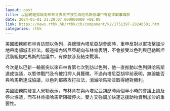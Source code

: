```yaml
---
layout: post
title: 以國總理據報向布林肯表明不接受與哈馬斯協議中有結束戰事條款
date: 2024-05-01 21:29:07.000000000 +08:00
link: https://news.rthk.hk/rthk/ch/component/k2/1751397-20240501.htm
categories: rthk
---
```


美國國務卿布林肯訪問以色列，與總理內塔尼亞胡會面時，重申反對以軍攻擊加沙地帶南部城市拉法。報道指內塔尼亞胡向布林肯表明，不會接受以色列與巴勒斯坦武裝組織哈馬斯的協議中，有條款涉及結束戰事。

今次是以巴新一輪衝突以來布林肯第七次到訪以色列，他一直推動以色列與哈馬斯達成協議，以暫停戰鬥及令被扣押人員獲釋。不過內塔尼亞胡早前表明，無論能否與哈馬斯達成協議，以色列都將攻打拉法，消滅哈馬斯並取得絕對勝利。

美國國務院發言人米勒表示，布林肯在與內塔尼亞胡歷時兩個半小時的會議上談及停火協議，而布林肯指哈馬斯阻礙停火。雙方又強調加快運送援助物資到加沙的重要性。
